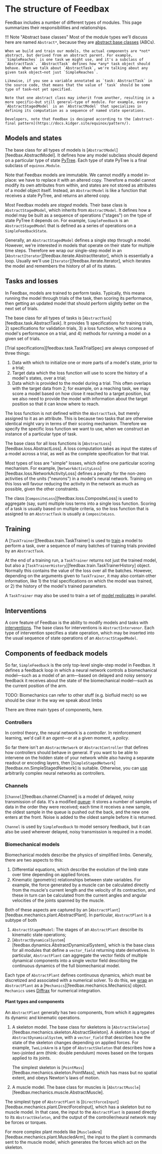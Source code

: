 # The structure of Feedbax

Feedbax includes a number of different types of modules. This page summarizes their responsibilities and relationships.

!!! Note "Abstract base classes"
    Most of the module types we'll discuss here are named `Abstract*`, because they are [abstract base classes](https://docs.python.org/3/library/abc.html) (ABCs).

    When we build and train our models, the actual components are *not* abstract, but derived from an abstract parent. For example, `SimpleReaches` is one task we might use, and it's a subclass of `AbstractTask`. `AbstractTask` defines how *any* task object should behave. When we talk about `AbstractTask`, we're talking about any given task object—not just `SimpleReaches`.

    Likewise, if you see a variable annotated as `task: AbstractTask` in the source code, that means that the value of `task` should be some type of task—not yet specified.

    Note that one abstract class may inherit from another, resulting in a more specific—but still general—type of module. For example, every `AbstractStagedModel` is an `AbstractModel` that specializes in defining its computation as a sequence of named state operations.

    Developers, note that Feedbax is designed according to the [abstract-final pattern](https://docs.kidger.site/equinox/pattern/).

## Models and states

The base class for all types of models is [`AbstractModel`][feedbax.AbstractModel]. It defines how any model subclass should depend on a particular type of state [PyTree](/feedbax/examples/pytrees). Each type of state PyTree is a final subclass of `equinox.Module`.

Note that Feedbax models are immutable. We cannot modify a model in-place: we have to replace it with an altered copy. Therefore a model cannot modify its own attributes from within, and states are not stored as attributes of a model object itself. Instead, an `AbstractModel` is like a function that receives a state PyTree, and returns an altered copy.

Most Feedbax models are *staged* models. Their base class is `AbstractStagedModel`, which inherits from `AbstractModel`. It defines how a model may be built as a sequence of operations ("stages") on the type of state PyTree it depends on. For example, `SimpleFeedback` is an `AbstractStagedModel` that is defined as a series of operations on a `SimpleFeedbackState`.

Generally, an `AbstractStagedModel` defines a single step through a model. However, we're interested in models that operate on their state for multiple time steps. Therefore we wrap our single-step model in an [`AbstractIterator`][feedbax.iterate.AbstractIterator], which is essentially a loop. Usually we'll use [`Iterator`][feedbax.iterate.Iterator], which iterates the model and remembers the history of all of its states.

## Tasks and losses

In Feedbax, models are trained to perform tasks. Typically, this means running the model through trials of the task, then scoring its performance, then getting an updated model that should perform slightly better on the next set of trials.

The base class for all types of tasks is [`AbstractTask`][feedbax.task.AbstractTask]. It provides 1) specifications for training trials, 2) specifications for validation trials, 3) a loss function, which scores a model's performance on a trial, and 4) methods for running a model on a given set of trials.

[Trial specifications][feedbax.task.TaskTrialSpec] are always composed of three things:

1. Data with which to initialize one or more parts of a model's state, prior to a trial;
2. Target data which the loss function will use to score the history of a model's states, over a trial;
3. Data which is provided to the model during a trial. This often overlaps with the target data from 2; for example, on a reaching task, we may score a model based on how close it reached to a target position, but we also need to provide the model with information about the target position so that it can know where to reach.

The loss function is not defined within the `AbstractTask`, but merely assigned to it as an attribute. This is because two tasks that are otherwise identical might vary in terms of their scoring mechanism. Therefore we specify the specific loss function we want to use, when we construct an instance of a particular type of task.

The base class for all loss functions is [`AbstractLoss`][feedbax.loss.AbstractLoss]. A loss computation takes as input the states of a model across a trial, as well as the complete specification for that trial.

Most types of loss are "simple" losses, which define one particular scoring mechanism. For example, [`NetworkActivityLoss`][feedbax.loss.NetworkActivityLoss] defines a penalty for the non-zero activities of the units ("neurons") in a model's neural network. Training on this loss will favour reducing the activity in the network as much as possible, given the other constraints.

The class [`CompositeLoss`][feedbax.loss.CompositeLoss] is used to aggregate (say, sum) multiple loss terms into a single loss function. Scoring of a task is usually based on multiple criteria, so the loss function that is assigned to an `AbstractTask` is usually a `CompositeLoss`.

## Training

A [`TaskTrainer`][feedbax.train.TaskTrainer] is used to [train](/feedbax/examples/1_train#training-the-model) a model to perform a task, over a sequence of many batches of training trials provided by an `AbstractTask`.

At the end of a training run, a `TaskTrainer` returns not just the trained model, but also a [`TaskTrainerHistory`][feedbax.train.TaskTrainerHistory] object. Normally this contains the value of the loss over all the batches. However, depending on the arguments given to `TaskTrainer`, it may also contain other information, like 1) the trial specifications on which the model was trained, or 2) the history of the model's trained parameters.

A `TaskTrainer` may also be used to train a set of [model replicates](/feedbax/examples/4_vmap) in parallel.

## Interventions

A core feature of Feedbax is the ability to modify models and tasks with [interventions](/feedbax/examples/3_intervening). The base class for interventions is `AbstractIntervenor`. Each type of intervention specifies a state operation, which may be inserted into the usual sequence of state operations of an `AbstractStagedModel`.

## Components of feedback models

So far, `SimpleFeedback` is the only top-level single-step model in Feedbax. It defines a feedback loop in which a neural network controls a biomechanical model—such as a model of an arm—based on delayed and noisy sensory feedback it receives about the state of the biomechanical model—such as the current position of the arm.

TODO: Biomechanics can refer to other stuff (e.g. biofluid mech) so we should be clear in the way we speak about limbs

There are three main types of components, here.

### Controllers

In control theory, the neural network is a *controller*. In reinforcement learning, we'd call it an *agent*—or at a given moment, a *policy*.

So far there isn't an `AbstractNetwork` or `AbstractController` that defines how controllers should behave in general. If you want to be able to intervene on the hidden state of your network while also having a separate readout or encoding layers, then [`SimpleStagedNetwork`][feedbax.nn.SimpleStagedNetwork] is suitable. Otherwise, you can [use](/feedbax/examples/5_model_stages#using-non-staged-components) arbitrarily complex neural networks as controllers.

### Channels

[`Channel`][feedbax.channel.Channel] is a model of delayed, noisy transmission of data. It's a modified [queue](https://en.wikipedia.org/wiki/Queue_(abstract_data_type)): it stores a number of samples of data in the order they were received; each time it receives a new sample, the oldest sample in the queue is pushed out the back, and the new one enters at the front. Noise is added to the oldest sample before it is returned.

`Channel` is used by `SimpleFeedback` to model sensory feedback, but it can also be used wherever delayed, noisy transmission is required in a model.

### Biomechanical models

Biomechanical models describe the physics of simplified limbs. Generally, there are two aspects to this:

1. Differential equations, which describe the evolution of the limb state over time depending on applied forces.
2. Kinematic (geometric) relationships between state variables. For example, the force generated by a muscle can be calculated directly from the muscle's current length and the velocity of its contraction, and these in turn can be calculated from the current angles and angular velocities of the joints spanned by the muscle.

Both of these aspects are captured by an [`AbstractPlant`][feedbax.mechanics.plant.AbstractPlant]. In particular, `AbstractPlant` is a subtype of both

1. `AbstractStagedModel`: The stages of an `AbstractPlant` describe its kinematic state operations;
2. [`AbstractDynamicalSystem`][feedbax.dynamics.AbstractDynamicalSystem], which is the base class for all modules that define a `vector_field` returning state derivatives. In particular, `AbstractPlant` can aggregate the vector fields of multiple dynamical components into a single vector field describing the continuous dynamics of the full biomechanical model.

Each type of `AbstractPlant` defines continuous dynamics, which must be discretized and associated with a numerical solver. To do this, we [wrap](/feedbax/examples/1_train#building-the-model-ourselves-using-core-feedbax) an `AbstractPlant` as a [`Mechanics`][feedbax.mechanics.Mechanics] object. `Mechanics` uses [Diffrax](https://github.com/patrick-kidger/diffrax) for numerical integration.

#### Plant types and components

An `AbstractPlant` generally has two components, from which it aggregates its dynamic and kinematic operations.

1. A skeleton model. The base class for skeletons is [`AbstractSkeleton`][feedbax.mechanics.skeleton.AbstractSkeleton]. A skeleton is a type of `AbstractDynamicalSystem`, with a `vector_field` that describes how the state of the skeleton changes depending on applied forces. For example, `TwoLinkArm` is a type of `AbstractSkeleton` that describes how a two-jointed arm (think: double pendulum) moves based on the torques applied to its joints.

    The simplest skeleton is [`PointMass`][feedbax.mechanics.skeleton.PointMass], which has mass but no spatial extent, and obeys Newton's laws of motion.

2. A muscle model. The base class for muscles is [`AbstractMuscle`][feedbax.mechanics.muscle.AbstractMuscle].

The simplest type of `AbstractPlant` is [`DirectForceInput`][feedbax.mechanics.plant.DirectForceInput], which has a skeleton but no muscle model. In that case, the input to the `AbstractPlant` is passed directly to its `AbstractSkeleton`, and the output of the controller/neural network may be forces or torques.

For more complex plant models like [`MuscledArm`][feedbax.mechanics.plant.MuscledArm], the input to the plant is commands sent to the muscle model, which generates the forces which act on the skeleton.